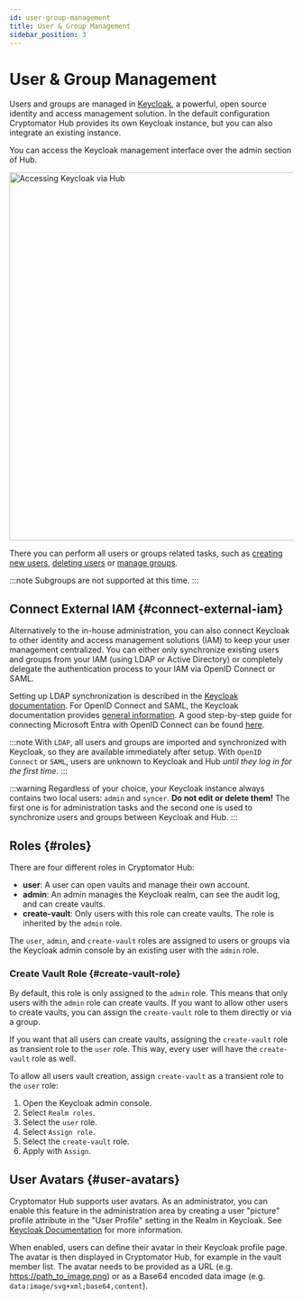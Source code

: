 ```yaml
---
id: user-group-management
title: User & Group Management
sidebar_position: 3
---
```


# User & Group Management

Users and groups are managed in [Keycloak](https://www.keycloak.org/), a powerful, open source identity and access management solution.
In the default configuration Cryptomator Hub provides its own Keycloak instance, but you can also integrate an existing instance.

You can access the Keycloak management interface over the admin section of Hub.

<Image src="/img/hub/access-keycloak-link.png" alt="Accessing Keycloak via Hub" width="1440" height="653" />

There you can perform all users or groups related tasks, such as
[creating new users](https://www.keycloak.org/docs/latest/server_admin/index.html#proc-creating-user_server_administration_guide),
[deleting users](https://www.keycloak.org/docs/latest/server_admin/index.html#proc-deleting-user_server_administration_guide) or
[manage groups](https://www.keycloak.org/docs/latest/server_admin/index.html#proc-managing-groups_server_administration_guide).

:::note
Subgroups are not supported at this time.
:::

## Connect External IAM {#connect-external-iam}

Alternatively to the in-house administration, you can also connect Keycloak to other identity and access management solutions (IAM) to keep your user management centralized.
You can either only synchronize existing users and groups from your IAM (using LDAP or Active Directory) or completely delegate the authentication process to your IAM via OpenID Connect or SAML.

Setting up LDAP synchronization is described in the [Keycloak documentation](https://www.keycloak.org/docs/latest/server_admin/#_ldap).
For OpenID Connect and SAML, the Keycloak documentation provides [general information](https://www.keycloak.org/docs/latest/server_admin/#_identity_broker).
A good step-by-step guide for connecting Microsoft Entra with OpenID Connect can be found [here](https://dev.to/andremoriya/keycloak-azure-active-directory-4cg4).

:::note
With `LDAP`, all users and groups are imported and synchronized with Keycloak, so they are available immediately after setup.
With `OpenID Connect` or `SAML`, users are unknown to Keycloak and Hub *until they log in for the first time*.
:::

:::warning
Regardless of your choice, your Keycloak instance always contains two local users: `admin` and `syncer`. **Do not edit or delete them!** The first one is for administration tasks and the second one is used to synchronize users and groups between Keycloak and Hub.
:::

## Roles {#roles}

There are four different roles in Cryptomator Hub:

* **user**: A user can open vaults and manage their own account.
* **admin**: An admin manages the Keycloak realm, can see the audit log, and can create vaults.
* **create-vault**: Only users with this role can create vaults. The role is inherited by the `admin` role.

The `user`, `admin`, and `create-vault` roles are assigned to users or groups via the Keycloak admin console by an existing user with the `admin` role.

### Create Vault Role {#create-vault-role}

By default, this role is only assigned to the `admin` role. This means that only users with the `admin` role can create vaults. If you want to allow other users to create vaults, you can assign the `create-vault` role to them directly or via a group.

If you want that all users can create vaults, assigning the `create-vault` role as transient role to the `user` role. This way, every user will have the `create-vault` role as well.

To allow all users vault creation, assign `create-vault` as a transient role to the `user` role:

1. Open the Keycloak admin console.
2. Select `Realm roles`.
3. Select the `user` role.
4. Select `Assign role`.
5. Select the `create-vault` role.
6. Apply with `Assign`.

## User Avatars {#user-avatars}

Cryptomator Hub supports user avatars. As an administrator, you can enable this feature in the administration area by creating a user "picture" profile attribute in the "User Profile" setting in the Realm in Keycloak. See [Keycloak Documentation](https://www.keycloak.org/ui-customization/avatars#_setting_a_picture_attribute_from_the_admin_console) for more information.

When enabled, users can define their avatar in their Keycloak profile page. The avatar is then displayed in Cryptomator Hub, for example in the vault member list.
The avatar needs to be provided as a URL (e.g. https://path_to_image.png) or as a Base64 encoded data image (e.g. `data:image/svg+xml;base64,content`).

